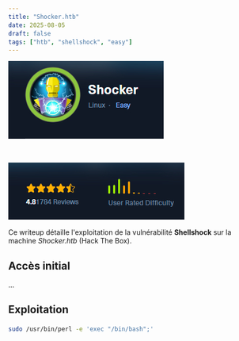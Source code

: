 ```yaml
---
title: "Shocker.htb"
date: 2025-08-05
draft: false
tags: ["htb", "shellshock", "easy"]
---
```


![](image.jpg)

<br>

![](difficulty.jpg)

Ce writeup détaille l'exploitation de la vulnérabilité **Shellshock** sur la machine *Shocker.htb* (Hack The Box).

## Accès initial

...

## Exploitation

```bash
sudo /usr/bin/perl -e 'exec "/bin/bash";'
